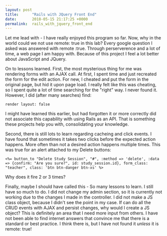 ```yaml
---
layout: post
title:      "Rails with JQuery Front End"
date:       2018-05-15 21:17:25 +0000
permalink:  rails_with_jquery_front_end
---
```




Let me lead with - I have really enjoyed this program so far.  Now, why in the world could we not use remote: true in this lab?  Every google question I asked was answered with remote :true.  Through perserverence and a lot of time, a web page I am happy with.  Because of this project I feel a lot better about JavaScript and JQuery.  

On to lessons learned.  First, the most mysterious thing for me was rendering forms with an AJAX call.  At first, I spent time and just recreated the form for the edit action.  For new, I cheated and put the form in the original page, but hid it upon page load.  I really felt like this was cheating, so I spent quite a lot of time searching for the "right" way.  I never found it.  However, I did (after many searches) find:

`render layout: false`

I might have learned this earlier, but had forgotten it or more correctly did not associate this capability with using Rails as an API.  That is something these projects help you with, consolidating your knowledge.

Second, there is still lots to learn regarding cacheing and click events.  I have found that sometimes it takes two clicks before the expected action happens.  More often than not a desired action happens multiple times.  This was true for an alert attached to my Delete buttons:

`<%= button_to "Delete Study Session", "#", :method => 'delete', :data => {confirm: "Are you sure?", id: study_session.id}, form_class: "teacher", class: 'btn btn-danger btn-xs' %>`

Why does it fire 2 or 3 times? 

Finally, maybe I should have called this - So many lessons to learn.  I still have so much to do.  I did not change my admin section, so it is currently not working due to the changes I made in the controller.  I did not make a JS class object, because I didn't see the point in my case.  If can do all the CRUD events with AJAX and persist changes, why would I create a JS object? This is definitely an area that I need more input from others.  I have not been able to find internet answers that convince me that there is a standard or best practice.  I think there is, but I have not found it *unless* it is remote: true!



